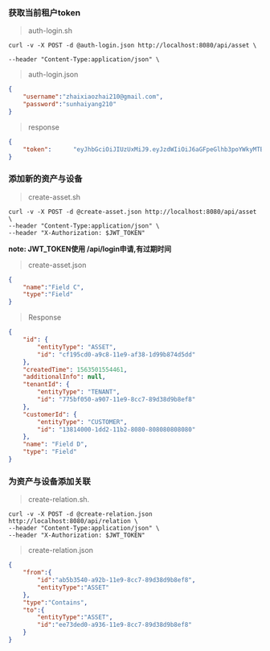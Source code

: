 ### 获取当前租户token

> auth-login.sh

```
curl -v -X POST -d @auth-login.json http://localhost:8080/api/asset \

--header "Content-Type:application/json" \
```

> auth-login.json

```json
{
	"username":"zhaixiaozhai210@gmail.com",
	"password":"sunhaiyang210"
}
```

> response

```json
{
    "token":      "eyJhbGciOiJIUzUxMiJ9.eyJzdWIiOiJ6aGFpeGlhb3poYWkyMTBAZ21haWwuY29tIiwic2NvcGVzIjpbIlRFTkFOVF9BRE1JTiJdLCJ1c2VySWQiOiI5NzViYzViMC1hOTA3LTExZTktOGNjNy04OWQzOGQ5YjhlZjgiLCJmaXJzdE5hbWUiOiLmtbfmtIsiLCJsYXN0TmFtZSI6IuWtmSIsImVuYWJsZWQiOnRydWUsImlzUHVibGljIjpmYWxzZSwidGVuYW50SWQiOiI3NzViZjA1MC1hOTA3LTExZTktOGNjNy04OWQzOGQ5YjhlZjgiLCJjdXN0b21lcklkIjoiMTM4MTQwMDAtMWRkMi0xMWIyLTgwODAtODA4MDgwODA4MDgwIiwiaXNzIjoidGhpbmdzYm9hcmQuaW8iLCJpYXQiOjE1NjM1MDAwMzIsImV4cCI6MTU2MzUwOTAzMn0.ZHfUxd3iXtsxetM9K33xi7Li3j3U9BBTTyw-No0KgmKo7hLz6QVPWk1yGGbA-MQ67pugBRfrXVuuWs3UzLF0ag"
}
```

### 添加新的资产与设备

> create-asset.sh

```
curl -v -X POST -d @create-asset.json http://localhost:8080/api/asset \
--header "Content-Type:application/json" \
--header "X-Authorization: $JWT_TOKEN"
```

**note: JWT_TOKEN使用 /api/login申请,有过期时间**

> create-asset.json

```json
{
	"name":"Field C",
	"type":"Field"
}
```

> Response

```json
{
    "id": {
        "entityType": "ASSET",
        "id": "cf195cd0-a9c8-11e9-af38-1d99b874d5dd"
    },
    "createdTime": 1563501554461,
    "additionalInfo": null,
    "tenantId": {
        "entityType": "TENANT",
        "id": "775bf050-a907-11e9-8cc7-89d38d9b8ef8"
    },
    "customerId": {
        "entityType": "CUSTOMER",
        "id": "13814000-1dd2-11b2-8080-808080808080"
    },
    "name": "Field D",
    "type": "Field"
}
```

### 为资产与设备添加关联

> create-relation.sh.

```
curl -v -X POST -d @create-relation.json http://localhost:8080/api/relation \
--header "Content-Type:application/json" \
--header "X-Authorization: $JWT_TOKEN"
```

> create-relation.json

```json
{
    "from":{
        "id":"ab5b3540-a92b-11e9-8cc7-89d38d9b8ef8",
        "entityType":"ASSET"
    },
    "type":"Contains",
    "to":{
        "entityType":"ASSET",
        "id":"ee73ded0-a936-11e9-8cc7-89d38d9b8ef8"
    }
}
```

